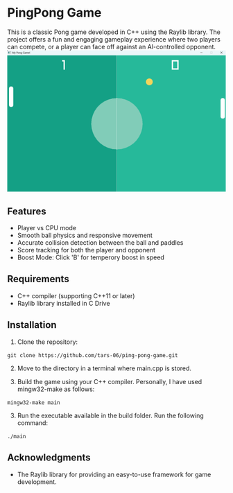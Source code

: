 # PingPong Game
This is a classic Pong game developed in C++ using the Raylib library. The project offers a fun and engaging gameplay experience where two players can compete, or a player can face off against an AI-controlled opponent.
![Game Example](assets/example.png)
## Features
- Player vs CPU mode
- Smooth ball physics and responsive movement
- Accurate collision detection between the ball and paddles
- Score tracking for both the player and opponent
- Boost Mode: Click 'B' for temperory boost in speed
## Requirements
- C++ compiler (supporting C++11 or later)
- Raylib library installed in C Drive
## Installation
1. Clone the repository:
```shell
git clone https://github.com/tars-06/ping-pong-game.git
```
2. Move to the directory in a terminal where main.cpp is stored.

3. Build the game using your C++ compiler. Personally, I have used mingw32-make as follows: 
```shell
mingw32-make main
```
3. Run the executable available in the build folder. Run the following command:
```shell
./main
```
## Acknowledgments
- The Raylib library for providing an easy-to-use framework for game development.
